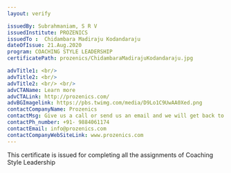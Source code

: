 ```yaml
---
layout: verify

issuedBy: Subrahmaniam, S R V
issuedInstitute: PROZENICS
issuedTo :  Chidambara Madiraju Kodandaraju
dateOfIssue: 21.Aug.2020
program: COACHING STYLE LEADERSHIP
certificatePath: prozenics/ChidambaraMadirajuKodandaraju.jpg

advTitle1: <br/>
advTitle2: <br/>
advTitle2: <br/> <br/>
advCTAName: Learn more
advCTALink: http://prozenics.com/
advBGImagelink: https://pbs.twimg.com/media/D9Lo1C9UwAA0Xed.png
contactCompanyName: Prozenics 
contactMsg: Give us a call or send us an email and we will get back to you as soon as possible!
contactPh_number: +91- 9884061174
contactEmail: info@prozenics.com
contactCompanyWebSiteLink: www.prozenics.com
---
```

This certificate is issued for completing all the assignments of Coaching Style Leadership
